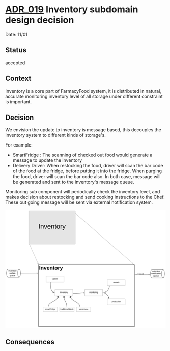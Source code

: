 # [ADR_019](../../README.md) Inventory subdomain design decision

Date: 11/01

## Status

accepted

## Context

Inventory is a core part of FarmacyFood system, it is distributed in natural, accurate monitoring inventory level of all storage under different constraint is important. 

## Decision

We envision the update to inventory is message based, this decouples the inventory system to different kinds of storage's.

For example:
+ SmartFridge : The scanning of checked out food would generate a message to update the inventory
+ Delivery Driver: When restocking the food, driver will scan the bar code of the food at the fridge, before putting it into the fridge. When purging the food, driver will scan the bar code also. In both case, message will be generated and sent to the inventory's message queue. 


Monitoring sub component will periodically check the inventory level, and makes decision about restocking and send cooking instructions to the Chef. These out going message will be sent via external notification system.

![inventory_subdomain](./images/inventory_subdomain.svg)


## Consequences
